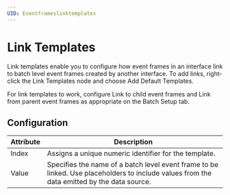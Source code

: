 ```yaml
---
UID: Eventframeslinktemplates
---
```


# Link Templates

Link templates enable you to configure how event frames in an interface link to batch level event frames created by another interface. To add links, right-click the Link Templates node and choose Add Default Templates.
	
For link templates to work, configure Link to child event frames and Link from parent event frames as appropriate on the Batch Setup tab.

## Configuration

| Attribute | Description |
| --------- | ----------- |
| Index | Assigns a unique numeric identifier for the template. |
| Value | Specifies the name of a batch level event frame to be linked. Use placeholders to include values from the data emitted by the data source. |

